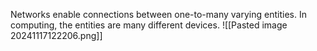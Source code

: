 Networks enable connections between one-to-many varying entities. In computing, the entities are many different devices. 
![[Pasted image 20241117122206.png]]
